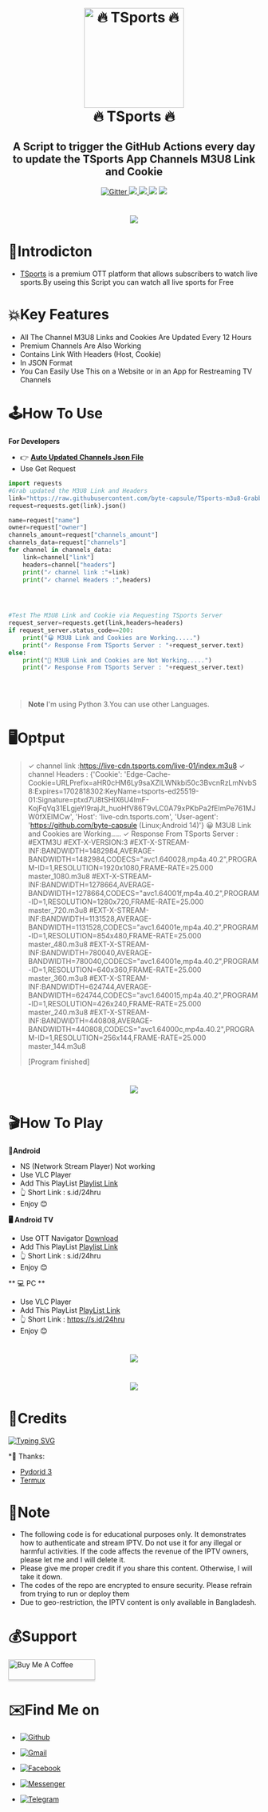 




<h1 align="center">
  <br>
  <a href="https://play.google.com/store/apps/details?id=com.nex.tsports"><img src="https://github.com/byte-capsule/TSports-m3u8-Grabber/blob/main/images/TSports-logo.jpeg" alt="🔥 TSports 🔥" width="200"></a>
  <br>
  🔥 TSports 🔥
  <br>
</h1>

<h2 align="center">A Script to trigger the GitHub Actions every day to update the TSports App Channels M3U8 Link and Cookie </h2>

<p align="center">
  <a href="https://www.python.org/">
    <img src="https://img.shields.io/badge/Made_With-Python_3.12%2B-blue"
         alt="Gitter">
  
  <a href="https://saythanks.io/to/bullredeyes@gmail.com">
      <img src="https://img.shields.io/badge/Byte_Capsule-%E2%98%BC-green.svg">
  </a>
  <a href="https://play.google.com/store/apps/details?id=com.nex.tsports">
    <img src="https://img.shields.io/badge/App-TSports_Live-red">
  </a>
  </a>
  <a href="https://gitter.im/amitmerchant1990/electron-markdownify"><img src="https://img.shields.io/badge/Made%20in-Bangladesh_🇧🇩-green?colorA=%23ff0000&colorB=%23017e40&style=flat-square"></a>
<a href="https://hits.seeyoufarm.com"><img src="https://hits.seeyoufarm.com/api/count/incr/badge.svg?url=https%3A%2F%2Fgithub.com%2Fbyte-capsule%2FTSports-m3u8-Grabber&count_bg=%2379C83D&title_bg=%23555555&icon=mattermost.svg&icon_color=%23E7E7E7&title=Visitors+&edge_flat=false"/></a>
</p>

<h1 align="center">
 <a href="https://play.google.com/store/apps/details?id=com.nex.tsports"><img src="https://github.com/byte-capsule/TSports-m3u8-Grabber/blob/main/images/TSports-banner.jpeg"></a>
</h1>

# 📒Introdicton 
* [TSports](https://play.google.com/store/apps/details?id=com.nex.tsports) is a premium OTT platform that allows subscribers to watch live sports.By useing this Script you can watch all live sports for Free


# 💥Key Features

* All The Channel M3U8 Links and Cookies Are Updated Every 12 Hours 
* Premium Channels Are Also Working
* Contains Link With Headers (Host, Cookie)
* In JSON Format
* You Can Easily Use This on a Website or in an App for Restreaming TV Channels 



# 🕹️How To Use
**For Developers**
* 👉 **[Auto Updated Channels Json File](https://raw.githubusercontent.com/byte-capsule/TSports-m3u8-Grabber/main/TSports_m3u8_headers.Json)**
* Use Get Request




```python
import requests
#Grab updated the M3U8 Link and Headers 
link="https://raw.githubusercontent.com/byte-capsule/TSports-m3u8-Grabber/main/TSports_m3u8_headers.Json"
request=requests.get(link).json()

name=request["name"]
owner=request["owner"]
channels_amount=request["channels_amount"]
channels_data=request["channels"]
for channel in channels_data:
    link=channel["link"]
    headers=channel["headers"]
    print("✓ channel link :"+link)
    print("✓ channel Headers :",headers)
    



#Test The M3U8 Link and Cookie via Requesting TSports Server 
request_server=requests.get(link,headers=headers)
if request_server.status_code==200:
    print("😀 M3U8 Link and Cookies are Working.....")
    print("✓ Response From TSports Server : "+request_server.text)
else:
    print("🤧 M3U8 Link and Cookies are Not Working.....")
    print("✓ Response From TSports Server : "+request_server.text)
    




```

> **Note**
> I'm using Python 3.You can use other Languages.

# 🖥️Optput
>✓ channel link :https://live-cdn.tsports.com/live-01/index.m3u8
>✓ channel Headers : {'Cookie': 'Edge-Cache-Cookie=URLPrefix=aHR0cHM6Ly9saXZlLWNkbi50c3BvcnRzLmNvbS8:Expires=1702818302:KeyName=tsports-ed25519-01:Signature=ptxd7U8tSHlX6U4ImF-KojFqVq31ELgjeYl9rajJt_huoHfV86T9vLC0A79xPKbPa2fElmPe761MJW0fXEIMCw', 'Host': 'live-cdn.tsports.com', 'User-agent': 'https://github.com/byte-capsule (Linux;Android 14)'}
>😀 M3U8 Link and Cookies are Working.....
>✓ Response From TSports Server : #EXTM3U
#EXT-X-VERSION:3
#EXT-X-STREAM-INF:BANDWIDTH=1482984,AVERAGE-BANDWIDTH=1482984,CODECS="avc1.640028,mp4a.40.2",PROGRAM-ID=1,RESOLUTION=1920x1080,FRAME-RATE=25.000
master_1080.m3u8
#EXT-X-STREAM-INF:BANDWIDTH=1278664,AVERAGE-BANDWIDTH=1278664,CODECS="avc1.64001f,mp4a.40.2",PROGRAM-ID=1,RESOLUTION=1280x720,FRAME-RATE=25.000
master_720.m3u8
#EXT-X-STREAM-INF:BANDWIDTH=1131528,AVERAGE-BANDWIDTH=1131528,CODECS="avc1.64001e,mp4a.40.2",PROGRAM-ID=1,RESOLUTION=854x480,FRAME-RATE=25.000
master_480.m3u8
#EXT-X-STREAM-INF:BANDWIDTH=780040,AVERAGE-BANDWIDTH=780040,CODECS="avc1.64001e,mp4a.40.2",PROGRAM-ID=1,RESOLUTION=640x360,FRAME-RATE=25.000
master_360.m3u8
#EXT-X-STREAM-INF:BANDWIDTH=624744,AVERAGE-BANDWIDTH=624744,CODECS="avc1.640015,mp4a.40.2",PROGRAM-ID=1,RESOLUTION=426x240,FRAME-RATE=25.000
master_240.m3u8
#EXT-X-STREAM-INF:BANDWIDTH=440808,AVERAGE-BANDWIDTH=440808,CODECS="avc1.64000c,mp4a.40.2",PROGRAM-ID=1,RESOLUTION=256x144,FRAME-RATE=25.000
master_144.m3u8
>
>[Program finished]
<h1 align="center">
 <a href="https://github.com/Jeshan-akand/Toffee-Channels-Link-Headers/blob/main/toffee_channel_data.json"><img src="https://github.com/byte-capsule/TSports-m3u8-Grabber/blob/main/images/IMG_20231216_170902.jpg"></a>
</h1>

# 🎬How To Play
**📱Android**
* NS (Network Stream Player) Not working
* Use VLC Player 
* Add This PlayList [Playlist Link](https://raw.githubusercontent.com/byte-capsule/TSports-m3u8-Grabber/main/VLC%2BOTT_Navigator_Tspots_live.m3u)
* 👆 Short Link : s.id/24hru
*  Enjoy 😊

**🖥️ Android TV**
* Use OTT Navigator [Download](https://apkpure.com/ott-navigator-iptv/studio.scillarium.ottnavigator/amp)
* Add This PlayList [Playlist Link](https://raw.githubusercontent.com/byte-capsule/TSports-m3u8-Grabber/main/OTT_Navigator_Tspots_live.m3u)
* 👆 Short Link : s.id/24hru
*  Enjoy 😊

** 💻 PC **
* Use VLC Player
* Add This PlayList [PlayList Link ](https://raw.githubusercontent.com/byte-capsule/TSports-m3u8-Grabber/main/VLC%2BOTT_Navigator_Tspots_live.m3u)
* 👆 Short Link : https://s.id/24hru
*  Enjoy 😊

<h1 align="center">
 <a href="https://github.com/Jeshan-akand/Toffee-Channels-Link-Headers/blob/main/toffee_channel_data.json"><img src="https://github.com/byte-capsule/TSports-m3u8-Grabber/blob/main/images/Screenshot_2023-12-16-14-11-47-028_com.genuine.leone.jpg"></a>
</h1>
<h1 align="center">
 <a href="https://github.com/Jeshan-akand/Toffee-Channels-Link-Headers/blob/main/toffee_channel_data.json"><img src="https://github.com/byte-capsule/TSports-m3u8-Grabber/blob/main/images/Screenshot_2023-12-16-14-11-34-199_com.genuine.leone.jpg"></a>
</h1>

# 🚬Credits
[![Typing SVG](https://readme-typing-svg.demolab.com?font=Fira+Code&pause=100&color=FF2C10&background=31FF9400&width=400&lines=Made+By+Byte+Capsule)](https://git.io/typing-svg)

*🥰 Thanks:

- [Pydorid 3](http://electron.atom.io/)
- [Termux](https://nodejs.org/)


# 📝Note
* The following code is for educational purposes only. It demonstrates how to authenticate and stream IPTV. Do not use it for any illegal or harmful activities. If the code affects the revenue of the IPTV owners, please let me  and I will delete it.
* Please give me proper credit if you share this content. Otherwise, I will take it down.
* The codes of the repo are encrypted to ensure security. Please refrain from trying to run or deploy them 
* Due to geo-restriction, the IPTV content is only available in Bangladesh.



# 💰Support

<a href="https://github.com/byte-capsule/" target="_blank"><img src="https://www.buymeacoffee.com/assets/img/custom_images/purple_img.png" alt="Buy Me A Coffee" style="height: 41px !important;width: 174px !important;box-shadow: 0px 3px 2px 0px rgba(190, 190, 190, 0.5) !important;-webkit-box-shadow: 0px 3px 2px 0px rgba(190, 190, 190, 0.5) !important;" ></a>




# ✉️Find Me on 

- [![Github](https://img.shields.io/badge/Github-Byte_Capsule-purple?style=for-the-badge&logo=github)](https://github.com/byte-capsule)

- [![Gmail](https://img.shields.io/badge/Gmail-Byte_Capsule-green?style=for-the-badge&logo=gmail)](mailto:jeshanakand2017@gmail.com)

- [![Facebook](https://img.shields.io/badge/Facebook-Jeshan_Akand-blue?style=for-the-badge&logo=facebook)](https://t.me/J_9X_H_9X_N)

- [![Messenger](https://img.shields.io/badge/Messenger-Jeshan_Akand-orange?style=for-the-badge&logo=messenger)](https://t.me/J_9X_H_9X_N)

- [![Telegram](https://img.shields.io/badge/Telegram-Byte_Capsule-indigo?style=for-the-badge&logo=telegram)](https://t.me/J_9X_H_9X_N)

